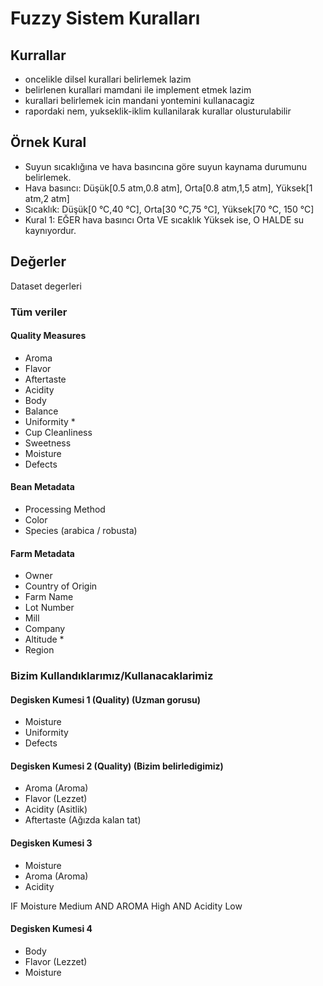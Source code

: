 # Fuzzy Sistem Kuralları

## Kurrallar
- oncelikle dilsel kurallari belirlemek lazim
- belirlenen kurallari mamdani ile implement etmek lazim
- kurallari belirlemek icin mandani yontemini kullanacagiz
- rapordaki nem, yukseklik-iklim kullanilarak kurallar olusturulabilir  

## Örnek Kural
- Suyun sıcaklığına ve hava basıncına göre suyun kaynama durumunu belirlemek.
- Hava basıncı:  Düşük[0.5 atm,0.8 atm], Orta[0.8 atm,1,5 atm], Yüksek[1 atm,2 atm]
- Sıcaklık: Düşük[0 °C,40 °C], Orta[30 °C,75 °C], Yüksek[70 °C, 150 °C]
- Kural 1: EĞER hava basıncı Orta VE sıcaklık Yüksek ise, O HALDE su kaynıyordur.

## Değerler
Dataset degerleri

### Tüm veriler
#### Quality Measures
- Aroma
- Flavor
- Aftertaste
- Acidity
- Body
- Balance
- Uniformity *
- Cup Cleanliness
- Sweetness
- Moisture
- Defects

#### Bean Metadata
- Processing Method
- Color
- Species (arabica / robusta)

#### Farm Metadata
- Owner
- Country of Origin
- Farm Name
- Lot Number
- Mill
- Company
- Altitude *
- Region

### Bizim Kullandıklarımız/Kullanacaklarimiz

#### Degisken Kumesi 1 (Quality) (Uzman gorusu)
- Moisture 
- Uniformity
- Defects

#### Degisken Kumesi 2 (Quality) (Bizim belirledigimiz)
- Aroma (Aroma)
- Flavor (Lezzet)
- Acidity (Asitlik)
- Aftertaste (Ağızda kalan tat)

#### Degisken Kumesi 3
- Moisture 
- Aroma (Aroma)
- Acidity

IF Moisture Medium AND AROMA High AND Acidity Low

#### Degisken Kumesi 4
- Body
- Flavor (Lezzet)
- Moisture

